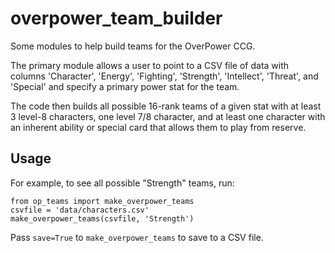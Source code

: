# overpower_team_builder
Some modules to help build teams for the OverPower CCG.

The primary module allows a user to point to a CSV file of data with columns
'Character', 'Energy', 'Fighting', 'Strength', 'Intellect', 'Threat', and 'Special'
and specify a primary power stat for the team.

The code then builds all possible 16-rank teams of a given stat with at least 3 level-8 characters,
one level 7/8 character, and at least one character with an inherent ability or special card that
allows them to play from reserve.

## Usage
For example, to see all possible "Strength" teams, run:

```
from op_teams import make_overpower_teams
csvfile = 'data/characters.csv'
make_overpower_teams(csvfile, 'Strength')
```

Pass `save=True` to `make_overpower_teams` to save to a CSV file.